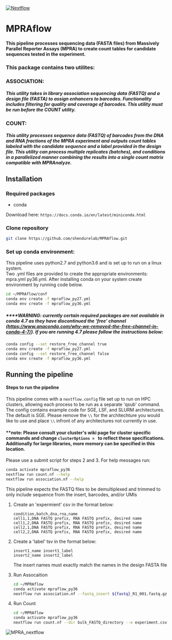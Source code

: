 [![Nextflow](https://img.shields.io/badge/nextflow-%E2%89%A519.0.7-brightgreen.svg)](https://www.nextflow.io/)

# MPRAflow

#### This pipeline processes sequencing data (FASTA files) from Massively Parallel Reporter Assays (MPRA) to create count tables for candidate sequences tested in the experiment. 

### This package contains two utilites:

### ASSOCIATION:
##### This utility takes in library association sequencing data (FASTQ) and a design file (FASTA) to assign enhancers to barcodes. Functionality includes filtering for quality and coverage of barcodes. This utility must be run before the COUNT utility. 

### COUNT:
##### This utility processes sequence data (FASTQ) of barcodes from the DNA and RNA fractions of the MPRA experiment and outputs count tables labeled with the candidate sequence and a label provided in the design file. This utility can process multiple replicates (batches), and conditions in a parallelized manner combining the results into a single count matrix compatible with MPRAnalyze. 


## Installation

### Required packages

- conda

Download here: `https://docs.conda.io/en/latest/miniconda.html`



### Clone repository 

```bash
git clone https://github.com/shendurelab/MPRAflow.git
```

### Set up conda environment:
This pipeline uses python2.7 and python3.6 and is set up to run on a linux system.   
Two .yml files are provided to create the appropriate environments: mpra.yml py36.yml.
After installing conda on your system create environment by running code below.

```bash
cd ~/MPRAflow/conf
conda env create -f mpraflow_py27.yml
conda env create -f mpraflow_py36.yml
```
##### ****WARNING: currently certain required packages are not available in conda 4.7 as they have discontinued the 'free' channel (https://www.anaconda.com/why-we-removed-the-free-channel-in-conda-4-7/). If you are running 4.7 please follow the instructions below:
```bash
conda config --set restore_free_channel true
conda env create -f mpraflow_py27.yml
conda config --set restore_free_channel false
conda env create -f mpraflow_py36.yml
```

## Running the pipeline

#### Steps to run the pipeline

This pipeline comes with a `nextflow.config` file set up to run on HPC clusters, allowing each process to be run as a separate 'qsub' command.
The config contains example code for SGE, LSF, and SLURM architectures. The default is SGE. 
Please remove the `\\` for the architechture you would like to use and place `\\` infront of any architectures not currently in use.
#### **note: Please consult your cluster's wiki page for cluster specific commands and change `clusterOptions = ` to reflect these specifications. Additionally for large libraries, more memory can be specified in this location.
 
Please use a submit script for steps 2 and 3. For help messages run:

   ```bash
   conda activate mpraflow_py36
   nextflow run count.nf --help
   nextflow run association.nf --help
   ```

This pipeline expects the FASTQ files to be demultiplexed and trimmed to only include sequence from the insert, barcodes, and/or UMIs

1. Create an 'expermient' csv in the format below:
 
   ```
   condition,batch,dna,rna,name
   cell1,1,DNA FASTQ prefix, RNA FASTQ prefix, desired name
   cell1,2,DNA FASTQ prefix, RNA FASTQ prefix, desired name
   cell2,1,DNA FASTQ prefix, RNA FASTQ prefix, desired name
   cell2,2,DNA FASTQ prefix, RNA FASTQ prefix, desired name
   ```

2. Create a 'label' tsv in the format below:
 
   ```
   insert1_name	insert1_label
   insert2_name insert2_label
   ```
   The insert names must exactly match the names in the design FASTA file
    
3. Run Assocaition

   ```bash 
   cd ~/MPRAflow
   conda activate mpraflow_py36
   nextflow run association.nf --fastq_insert ${fastq}_R1_001.fastq.gz --design pilot_library_noprimer.fa" --fastq_bc ${fastq}_R2_001.fastq.gz" --condaloc '~/miniconda3/bin/activate'
   ```

4. Run Count

   ```bash 
   cd ~/MPRAflow
   conda activate mpraflow_py36
   nextflow run count.nf --dir bulk_FASTQ_directory --e experiment.csv --design pilot_library_noprimer.fa --association output_filtered_coords_to_barcodes.p --condaloc '~/miniconda3/bin/activate'
   ```
   




![MPRA_nextflow](https://github.com/shendurelab/MPRAflow/blob/master/MPRA_nextflow.png)
